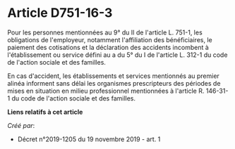# Article D751-16-3

Pour les personnes mentionnées au 9° du II de l'article L. 751-1, les obligations de l'employeur, notamment l'affiliation des
bénéficiaires, le paiement des cotisations et la déclaration des accidents incombent à l'établissement ou service défini au a
du 5° du I de l'article L. 312-1 du code de l'action sociale et des familles.

En cas d'accident, les établissements et services mentionnés au premier alinéa informent sans délai les organismes
prescripteurs des périodes de mises en situation en milieu professionnel mentionnées à l'article R. 146-31-1 du code de
l'action sociale et des familles.

**Liens relatifs à cet article**

_Créé par_:

  - Décret n°2019-1205 du 19 novembre 2019 - art. 1
